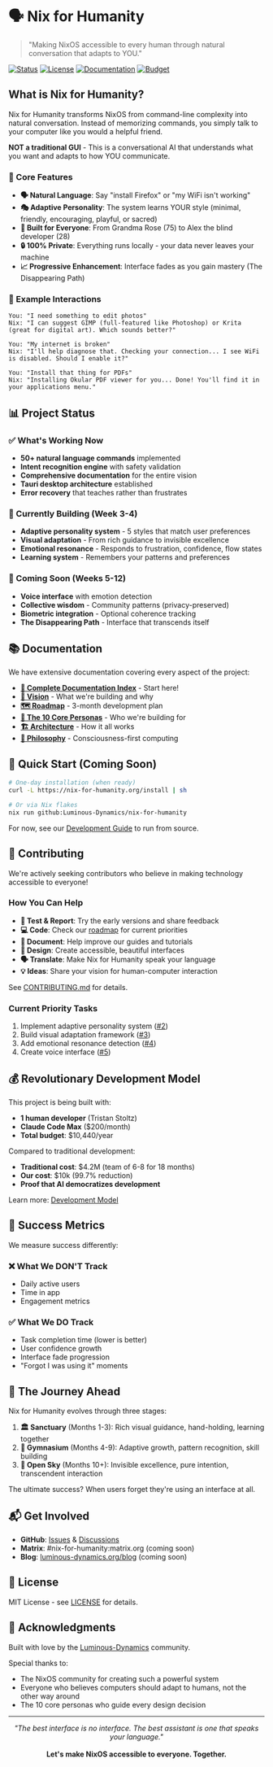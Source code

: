 # 🗣️ Nix for Humanity

> "Making NixOS accessible to every human through natural conversation that adapts to YOU."

[![Status](https://img.shields.io/badge/Status-Pre--Alpha-orange)](https://github.com/Luminous-Dynamics/nix-for-humanity)
[![License](https://img.shields.io/badge/License-MIT-blue)](LICENSE)
[![Documentation](https://img.shields.io/badge/Docs-Comprehensive-green)](docs/README.md)
[![Budget](https://img.shields.io/badge/Budget-%24200%2Fmonth-purple)](docs/project/BUDGET_ANALYSIS.md)

## What is Nix for Humanity?

Nix for Humanity transforms NixOS from command-line complexity into natural conversation. Instead of memorizing commands, you simply talk to your computer like you would a helpful friend.

**NOT a traditional GUI** - This is a conversational AI that understands what you want and adapts to how YOU communicate.

### 🎯 Core Features

- **🗣️ Natural Language**: Say "install Firefox" or "my WiFi isn't working" 
- **🎭 Adaptive Personality**: The system learns YOUR style (minimal, friendly, encouraging, playful, or sacred)
- **👥 Built for Everyone**: From Grandma Rose (75) to Alex the blind developer (28)
- **🔒 100% Private**: Everything runs locally - your data never leaves your machine
- **📈 Progressive Enhancement**: Interface fades as you gain mastery (The Disappearing Path)

### 💬 Example Interactions

```
You: "I need something to edit photos"
Nix: "I can suggest GIMP (full-featured like Photoshop) or Krita (great for digital art). Which sounds better?"

You: "My internet is broken"
Nix: "I'll help diagnose that. Checking your connection... I see WiFi is disabled. Should I enable it?"

You: "Install that thing for PDFs"
Nix: "Installing Okular PDF viewer for you... Done! You'll find it in your applications menu."
```

## 📊 Project Status

### ✅ What's Working Now
- **50+ natural language commands** implemented
- **Intent recognition engine** with safety validation  
- **Comprehensive documentation** for the entire vision
- **Tauri desktop architecture** established
- **Error recovery** that teaches rather than frustrates

### 🚧 Currently Building (Week 3-4)
- **Adaptive personality system** - 5 styles that match user preferences
- **Visual adaptation** - From rich guidance to invisible excellence
- **Emotional resonance** - Responds to frustration, confidence, flow states
- **Learning system** - Remembers your patterns and preferences

### 🔮 Coming Soon (Weeks 5-12)
- **Voice interface** with emotion detection
- **Collective wisdom** - Community patterns (privacy-preserved)
- **Biometric integration** - Optional coherence tracking
- **The Disappearing Path** - Interface that transcends itself

## 📚 Documentation

We have extensive documentation covering every aspect of the project:

- **[📖 Complete Documentation Index](docs/README.md)** - Start here!
- **[🌟 Vision](docs/project/VISION.md)** - What we're building and why
- **[🗺️ Roadmap](docs/project/ROADMAP.md)** - 3-month development plan
- **[👥 The 10 Core Personas](docs/project/PERSONAS.md)** - Who we're building for
- **[🏗️ Architecture](docs/technical/ARCHITECTURE.md)** - How it all works
- **[🧠 Philosophy](docs/philosophy/README.md)** - Consciousness-first computing

## 🚀 Quick Start (Coming Soon)

```bash
# One-day installation (when ready)
curl -L https://nix-for-humanity.org/install | sh

# Or via Nix flakes
nix run github:Luminous-Dynamics/nix-for-humanity
```

For now, see our [Development Guide](docs/development/DEVELOPMENT.md) to run from source.

## 🤝 Contributing

We're actively seeking contributors who believe in making technology accessible to everyone!

### How You Can Help

- **🐛 Test & Report**: Try the early versions and share feedback
- **💻 Code**: Check our [roadmap](docs/project/ROADMAP.md) for current priorities
- **📝 Document**: Help improve our guides and tutorials
- **🎨 Design**: Create accessible, beautiful interfaces
- **🗣️ Translate**: Make Nix for Humanity speak your language
- **💡 Ideas**: Share your vision for human-computer interaction

See [CONTRIBUTING.md](CONTRIBUTING.md) for details.

### Current Priority Tasks

1. Implement adaptive personality system ([#2](https://github.com/Luminous-Dynamics/nix-for-humanity/issues/2))
2. Build visual adaptation framework ([#3](https://github.com/Luminous-Dynamics/nix-for-humanity/issues/3))
3. Add emotional resonance detection ([#4](https://github.com/Luminous-Dynamics/nix-for-humanity/issues/4))
4. Create voice interface ([#5](https://github.com/Luminous-Dynamics/nix-for-humanity/issues/5))

## 💰 Revolutionary Development Model

This project is being built with:
- **1 human developer** (Tristan Stoltz)
- **Claude Code Max** ($200/month)
- **Total budget**: $10,440/year

Compared to traditional development:
- **Traditional cost**: $4.2M (team of 6-8 for 18 months)
- **Our cost**: $10k (99.7% reduction)
- **Proof that AI democratizes development**

Learn more: [Development Model](docs/development/NIX_CLAUDE_CODE_DEVELOPMENT.md)

## 🎯 Success Metrics

We measure success differently:

### ❌ What We DON'T Track
- Daily active users
- Time in app
- Engagement metrics

### ✅ What We DO Track  
- Task completion time (lower is better)
- User confidence growth
- Interface fade progression
- "Forgot I was using it" moments

## 🌟 The Journey Ahead

Nix for Humanity evolves through three stages:

1. **🏛️ Sanctuary** (Months 1-3): Rich visual guidance, hand-holding, learning together
2. **🏃 Gymnasium** (Months 4-9): Adaptive growth, pattern recognition, skill building  
3. **🌅 Open Sky** (Months 10+): Invisible excellence, pure intention, transcendent interaction

The ultimate success? When users forget they're using an interface at all.

## 📬 Get Involved

- **GitHub**: [Issues](https://github.com/Luminous-Dynamics/nix-for-humanity/issues) & [Discussions](https://github.com/Luminous-Dynamics/nix-for-humanity/discussions)
- **Matrix**: #nix-for-humanity:matrix.org (coming soon)
- **Blog**: [luminous-dynamics.org/blog](https://luminous-dynamics.org/blog) (coming soon)

## 📄 License

MIT License - see [LICENSE](LICENSE) for details.

## 🙏 Acknowledgments

Built with love by the [Luminous-Dynamics](https://github.com/Luminous-Dynamics) community.

Special thanks to:
- The NixOS community for creating such a powerful system
- Everyone who believes computers should adapt to humans, not the other way around
- The 10 core personas who guide every design decision

---

<p align="center">
  <i>"The best interface is no interface. The best assistant is one that speaks your language."</i>
  <br><br>
  <b>Let's make NixOS accessible to everyone. Together.</b>
</p>